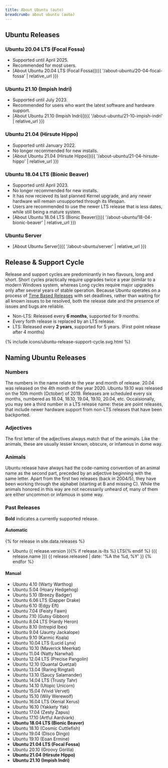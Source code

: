 ```yaml
---
title: About Ubuntu (auto)
breadcrumb: about ubuntu (auto)
---
```


## Ubuntu Releases

### Ubuntu 20.04 LTS (Focal Fossa)
- Supported until April 2025.
- Recommended for most users.
- [About Ubuntu 20.04 LTS (Focal Fossa)]({{ '/about-ubuntu/20-04-focal-fossa' | relative_url }})

### Ubuntu 21.10 (Impish Indri)
- Supported until July 2023.
- Recommended for users who want the latest software and hardware support.
- [About Ubuntu 21.10 (Impish Indri)]({{ '/about-ubuntu/21-10-impish-indri' | relative_url }})

### Ubuntu 21.04 (Hirsute Hippo)
- Supported until January 2022.
- No longer recommended for new installs.
- [About Ubuntu 21.04 (Hirsute Hippo)]({{ '/about-ubuntu/21-04-hirsute-hippo' | relative_url }})

### Ubuntu 18.04 LTS (Bionic Beaver)
- Supported until April 2023.
- No longer recommended for new installs.
- It has now recieved its last planned Kernel upgrade, and any newer hardware will remain unsupported through its lifespan.
- Users are recommended to use the newer LTS release that is less dates, while still being a mature system.
- [About Ubuntu 18.04 LTS (Bionic Beaver)]({{ '/about-ubuntu/18-04-bionic-beaver' | relative_url }})

### Ubuntu Server
- [About Ubuntu Server]({{ '/about-ubuntu/server' | relative_url }})

## Release & Support Cycle
Release and support cycles are predominantly in two flavours, long and short. Short cycles practically require upgrades twice a year (similar to a modern Windows system, whereas Long cycles require major upgrades only after several years of stable operation. Because Ubuntu operates on a process of [Time Based Releases](https://wiki.ubuntu.com/TimeBasedReleases) with set deadlines, rather than waiting for all known issues to be resolved, both the release date and the presence of issues and bugs are reliable.

- Non-LTS: Released every **6 months**, supported for 9 months. 
- Every forth release is replaced by an LTS release.
- LTS: Released every **2 years**, supported for 5 years. (First point release after 4 months)

{% include icons/ubuntu-release-support-cycle.svg.html %}

## Naming Ubuntu Releases

### Numbers
The numbers in the name relate to the year and month of release. 20.04 was released on the 4th month of the year 2020. Ubuntu 19.10 was released on the 10th month (October) of 2019. Releases are scheduled every six months, numbered as 18.04, 18.10, 19.04, 19.10, 20.04, etc. Occaisionally, you may see a third number in a LTS release name: these are point releases, that include newer hardware support from non-LTS releases that have been backported.

### Adjectives
The first letter of the adjectives always match that of the animals. Like the animals, these are usually lesser known, obscure, or infamous in dome way.

### Animals
Ubuntu release have always had the code-naming convention of an animal name as the second part, preceded by an adjective beginning with the same letter. Apart from the first two releases (back in 2004/5), they have been working through the alphabet (starting at B and missing C). While the animals honored in this way are not necessarily unheard of, many of them are either uncommon or infamous in some way.
    
### Past Releases
**Bold** indicates a currently supported release.

#### Automatic

{% for release in site.data.releases %}
- Ubuntu {{ release.version }}{% if release.is-lts %} LTS{% endif %} ({{ release.name }}) {{ release.released | date: '%A the %d, %Y' }}
{% endfor %}

#### Manual
- Ubuntu 4.10 (Warty Warthog)
- Ubuntu 5.04 (Hoary Hedgehog)
- Ubuntu 5.10 (Breezy Badger)
- Ubuntu 6.06 LTS (Dapper Drake)
- Ubuntu 6.10 (Edgy Eft)
- Ubuntu 7.04 (Feisty Fawn)
- Ubuntu 7.10 (Gutsy Gibbon)
- Ubuntu 8.04 LTS (Hardy Heron)
- Ubuntu 8.10 (Intrepid Ibex)
- Ubuntu 9.04 (Jaunty Jackalope)
- Ubuntu 9.10 (Karmic Koala)
- Ubuntu 10.04 LTS (Lucid Lynx)
- Ubuntu 10.10 (Maverick Meerkat)
- Ubuntu 11.04 (Natty Narwhal)
- Ubuntu 12.04 LTS (Precise Pangolin)
- Ubuntu 12.10 (Quantal Quetzal)
- Ubuntu 13.04 (Raring Ringtail)
- Ubuntu 13.10 (Saucy Salamander)
- Ubuntu 14.04 LTS (Trusty Tahr)
- Ubuntu 14.10 (Utopic Unicorn)
- Ubuntu 15.04 (Vivid Vervet)
- Ubuntu 15.10 (Wily Werewolf)
- Ubuntu 16.04 LTS (Xenial Xerus)
- Ubuntu 16.10 (Yakkety Yak)
- Ubuntu 17.04 (Zesty Zapus)
- Ubuntu 17.10 (Artful Aardvark)
- **Ubuntu 18.04 LTS (Bionic Beaver)**
- Ubuntu 18.10 (Cosmic Cuttlefish)
- Ubuntu 19.04 (Disco Dingo)
- Ubuntu 19.10 (Eoan Ermine)
- **Ubuntu 21.04 LTS (Focal Fossa)**
- Ubuntu 20.10 (Groovy Gorilla)
- **Ubuntu 21.04 (Hirsute Hippo)**
- **Ubuntu 21.10 (Impish Indri)**
